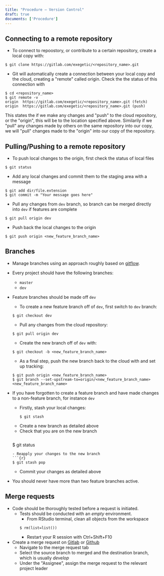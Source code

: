 ```yaml
---
title: "Procedure – Version Control"
draft: true
documents: ['Procedure']
---
```


## Connecting to a remote repository

- To connect to repoostory, or contribute to a certain repository, create a local copy with:
```{r}
$ git clone https://gitlab.com/exegetic/<repository_name>.git
```
- Git will automatically create a connection between your local copy and the cloud, creating a "remote" called origin. Check the the status of this connection with
```{r}
$ cd <repository_name>
$ git remote -v
origin	https://gitlab.com/exegetic/<repository_name>.git (fetch)
origin	https://gitlab.com/exegetic/<repository_name>.git (push)
```
This states the if we make any changes and "push" to the cloud repository, or the "origin", this will be to the location specified above. Similarily if we "pull" any changes made by others on the same repository into our copy, we will "pull" changes made to the "origin" into our copy of the repository.

## Pulling/Pushing to a remote repository

- To push local changes to the origin, first check the status of local files
```{r}
$ git status
```
- Add any local changes and commit them to the staging area with a message
```{r}
$ git add dir/file.extension
$ git commit -m "Your message goes here"
```
- Pull any changes from `dev` branch, so branch can be merged directly into `dev` if features are complete
```{r}
$ git pull origin dev
```
- Push back the local changes to the origin
```{r}
$ git push origin <new_feature_branch_name>
```
    
## Branches

- Manage branches using an approach roughly based on [gitflow](https://nvie.com/posts/a-successful-git-branching-model/).
- Every project should have the following branches:
    * `master`
    * `dev`
- Feature branches should be made off `dev`
    - To create a new feature branch off of `dev`, first switch to `dev` branch:
    ```{r}
    $ git checkout dev
    ```
    - Pull any changes from the cloud repository:
    ```{r}
    $ git pull origin dev
    ```
    - Create the new branch off of `dev` with:
    ```{r}
    $ git checkout -b <new_feature_branch_name>
    ```
    - As a final step, push the new branch back to the cloud with and set up tracking:
    ```{r}
    $ git push origin <new_feature_branch_name>
    $ git branch --set-upstream-to=origin/<new_feature_branch_name> <new_feature_branch_name>
    ```
    
- If you have forgotten to create a feature branch and have made changes to a non-feature branch, for instance `dev`
    - Firstly, stash your local changes:
        ```{r}
        $ git stash
        ```
    - Create a new branch as detailed above
    - Check that you are on the new branch
        ```{r}
    $ git status
    ```
    - Reapply your changes to the new branch
    ```{r}
    $ git stash pop
    ```
    - Commit your changes as detailed above

- You should never have more than two feature branches active.

## Merge requests

- Code should be thoroughly tested before a request is initiated.
    - Tests should be conducted with an *empty* environment.
        - From RStudio terminal, clean all objects from the workspace
        ```{r}
        $ rm(list=list())
        ``` 
        - Restart your R session with
        Ctrl+Shift+F10
- Create a merge request on [Gitlab](https://gitlab.com/exegetic) or [Github](https://github.com/datawookie/www-exegetic-biz)
    - Navigate to the merge request tab 
    - Select the source branch to merged and the destination branch, which is usually *develop*
    - Under the "Assignee", assign the merge request to the relevant project leader
    
    